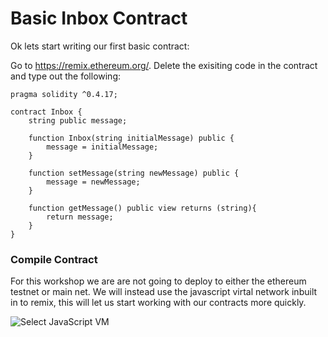 # Basic Inbox Contract


Ok lets start writing our first basic contract:

Go to https://remix.ethereum.org/. Delete the exisiting code in the contract and type out the following:

```
pragma solidity ^0.4.17;

contract Inbox {
    string public message;
    
    function Inbox(string initialMessage) public {
        message = initialMessage;
    }
    
    function setMessage(string newMessage) public {
        message = newMessage;
    }
    
    function getMessage() public view returns (string){
        return message;
    }
}

````

### Compile Contract
For this workshop we are are not going to deploy to either the ethereum testnet or main net. We will instead use the javascript virtal network inbuilt in to remix, this will let us start working with our contracts more quickly.

![Select JavaScript VM](https://github.com/RachBLondon/smart-contracts-quick-intro/blob/master/javascript-vm.png?raw=true)

